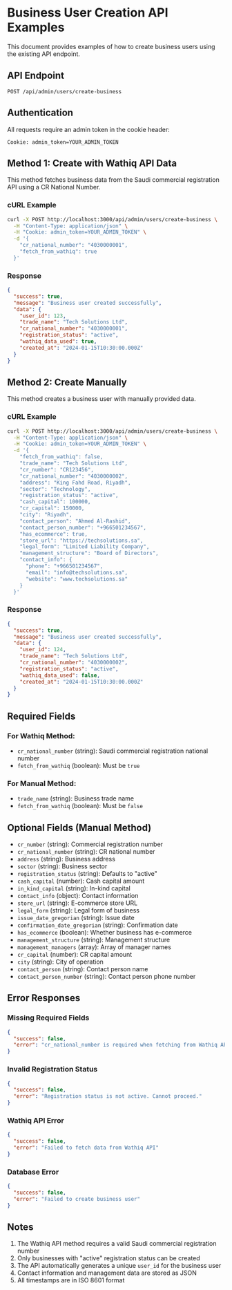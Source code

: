# Business User Creation API Examples

This document provides examples of how to create business users using the existing API endpoint.

## API Endpoint
```
POST /api/admin/users/create-business
```

## Authentication
All requests require an admin token in the cookie header:
```
Cookie: admin_token=YOUR_ADMIN_TOKEN
```

## Method 1: Create with Wathiq API Data

This method fetches business data from the Saudi commercial registration API using a CR National Number.

### cURL Example
```bash
curl -X POST http://localhost:3000/api/admin/users/create-business \
  -H "Content-Type: application/json" \
  -H "Cookie: admin_token=YOUR_ADMIN_TOKEN" \
  -d '{
    "cr_national_number": "4030000001",
    "fetch_from_wathiq": true
  }'
```

### Response
```json
{
  "success": true,
  "message": "Business user created successfully",
  "data": {
    "user_id": 123,
    "trade_name": "Tech Solutions Ltd",
    "cr_national_number": "4030000001",
    "registration_status": "active",
    "wathiq_data_used": true,
    "created_at": "2024-01-15T10:30:00.000Z"
  }
}
```

## Method 2: Create Manually

This method creates a business user with manually provided data.

### cURL Example
```bash
curl -X POST http://localhost:3000/api/admin/users/create-business \
  -H "Content-Type: application/json" \
  -H "Cookie: admin_token=YOUR_ADMIN_TOKEN" \
  -d '{
    "fetch_from_wathiq": false,
    "trade_name": "Tech Solutions Ltd",
    "cr_number": "CR123456",
    "cr_national_number": "4030000002",
    "address": "King Fahd Road, Riyadh",
    "sector": "Technology",
    "registration_status": "active",
    "cash_capital": 100000,
    "cr_capital": 150000,
    "city": "Riyadh",
    "contact_person": "Ahmed Al-Rashid",
    "contact_person_number": "+966501234567",
    "has_ecommerce": true,
    "store_url": "https://techsolutions.sa",
    "legal_form": "Limited Liability Company",
    "management_structure": "Board of Directors",
    "contact_info": {
      "phone": "+966501234567",
      "email": "info@techsolutions.sa",
      "website": "www.techsolutions.sa"
    }
  }'
```

### Response
```json
{
  "success": true,
  "message": "Business user created successfully",
  "data": {
    "user_id": 124,
    "trade_name": "Tech Solutions Ltd",
    "cr_national_number": "4030000002",
    "registration_status": "active",
    "wathiq_data_used": false,
    "created_at": "2024-01-15T10:30:00.000Z"
  }
}
```

## Required Fields

### For Wathiq Method:
- `cr_national_number` (string): Saudi commercial registration national number
- `fetch_from_wathiq` (boolean): Must be `true`

### For Manual Method:
- `trade_name` (string): Business trade name
- `fetch_from_wathiq` (boolean): Must be `false`

## Optional Fields (Manual Method)

- `cr_number` (string): Commercial registration number
- `cr_national_number` (string): CR national number
- `address` (string): Business address
- `sector` (string): Business sector
- `registration_status` (string): Defaults to "active"
- `cash_capital` (number): Cash capital amount
- `in_kind_capital` (string): In-kind capital
- `contact_info` (object): Contact information
- `store_url` (string): E-commerce store URL
- `legal_form` (string): Legal form of business
- `issue_date_gregorian` (string): Issue date
- `confirmation_date_gregorian` (string): Confirmation date
- `has_ecommerce` (boolean): Whether business has e-commerce
- `management_structure` (string): Management structure
- `management_managers` (array): Array of manager names
- `cr_capital` (number): CR capital amount
- `city` (string): City of operation
- `contact_person` (string): Contact person name
- `contact_person_number` (string): Contact person phone number

## Error Responses

### Missing Required Fields
```json
{
  "success": false,
  "error": "cr_national_number is required when fetching from Wathiq API"
}
```

### Invalid Registration Status
```json
{
  "success": false,
  "error": "Registration status is not active. Cannot proceed."
}
```

### Wathiq API Error
```json
{
  "success": false,
  "error": "Failed to fetch data from Wathiq API"
}
```

### Database Error
```json
{
  "success": false,
  "error": "Failed to create business user"
}
```

## Notes

1. The Wathiq API method requires a valid Saudi commercial registration number
2. Only businesses with "active" registration status can be created
3. The API automatically generates a unique `user_id` for the business user
4. Contact information and management data are stored as JSON
5. All timestamps are in ISO 8601 format
